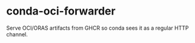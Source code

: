 # conda-oci-forwarder
Serve OCI/ORAS artifacts from GHCR so conda sees it as a regular HTTP channel.
